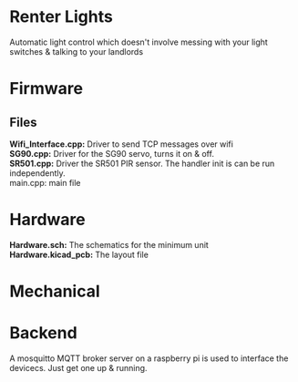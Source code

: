 # Renter Lights

Automatic light control which doesn't involve messing with your light switches & talking to your landlords

# Firmware 

## Files

**Wifi_Interface.cpp:** Driver to send TCP messages over wifi<br>
**SG90.cpp:** Driver for the SG90 servo, turns it on & off.<br>
**SR501.cpp:** Driver the SR501 PIR sensor. The handler init is can be run independently.<br>
main.cpp: main file<br>

# Hardware

**Hardware.sch:** The schematics for the minimum unit<br>
**Hardware.kicad_pcb:** The layout file<br>

# Mechanical


# Backend

A mosquitto MQTT broker server on a raspberry pi is used to interface the devicecs. Just get one up & running.
